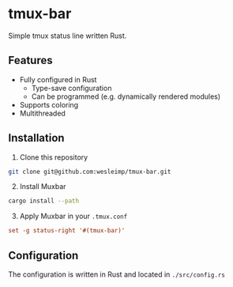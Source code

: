 # tmux-bar

Simple tmux status line written Rust.

## Features

- Fully configured in Rust
  - Type-save configuration
  - Can be programmed (e.g. dynamically rendered modules)
- Supports coloring
- Multithreaded

## Installation

1. Clone this repository

```bash
git clone git@github.com:wesleimp/tmux-bar.git
```

2. Install Muxbar

```bash
cargo install --path
```

3. Apply Muxbar in your `.tmux.conf`

```conf
set -g status-right '#(tmux-bar)'
```

## Configuration

The configuration is written in Rust and located in `./src/config.rs`
